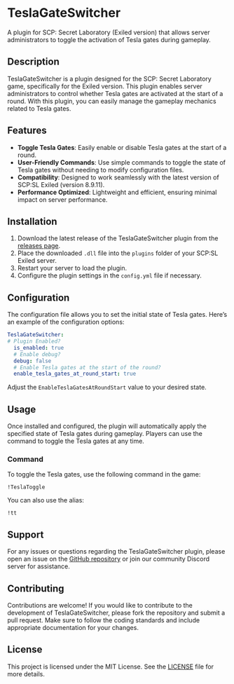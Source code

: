 # TeslaGateSwitcher

A plugin for SCP: Secret Laboratory (Exiled version) that allows server administrators to toggle the activation of Tesla gates during gameplay.

## Description

TeslaGateSwitcher is a plugin designed for the SCP: Secret Laboratory game, specifically for the Exiled version. This plugin enables server administrators to control whether Tesla gates are activated at the start of a round. With this plugin, you can easily manage the gameplay mechanics related to Tesla gates.

## Features

- **Toggle Tesla Gates**: Easily enable or disable Tesla gates at the start of a round.
- **User-Friendly Commands**: Use simple commands to toggle the state of Tesla gates without needing to modify configuration files.
- **Compatibility**: Designed to work seamlessly with the latest version of SCP:SL Exiled (version 8.9.11).
- **Performance Optimized**: Lightweight and efficient, ensuring minimal impact on server performance.

## Installation

1. Download the latest release of the TeslaGateSwitcher plugin from the [releases page](https://github.com/intjiraya/TeslaGateSwitcher/releases).
2. Place the downloaded `.dll` file into the `plugins` folder of your SCP:SL Exiled server.
3. Restart your server to load the plugin.
4. Configure the plugin settings in the `config.yml` file if necessary.

## Configuration

The configuration file allows you to set the initial state of Tesla gates. Here’s an example of the configuration options:

```yaml
TeslaGateSwitcher:
# Plugin Enabled?
  is_enabled: true
  # Enable debug?
  debug: false
  # Enable Tesla gates at the start of the round?
  enable_tesla_gates_at_round_start: true
```

Adjust the `EnableTeslaGatesAtRoundStart` value to your desired state.

## Usage

Once installed and configured, the plugin will automatically apply the specified state of Tesla gates during gameplay. Players can use the command to toggle the Tesla gates at any time.

### Command

To toggle the Tesla gates, use the following command in the game:

```
!TeslaToggle
```

You can also use the alias:

```
!tt
```

## Support

For any issues or questions regarding the TeslaGateSwitcher plugin, please open an issue on the [GitHub repository](https://github.com/intjiraya/TeslaGateSwitcher/issues) or join our community Discord server for assistance.

## Contributing

Contributions are welcome! If you would like to contribute to the development of TeslaGateSwitcher, please fork the repository and submit a pull request. Make sure to follow the coding standards and include appropriate documentation for your changes.

## License

This project is licensed under the MIT License. See the [LICENSE](https://github.com/intjiraya/TeslaGateSwitcher/blob/master/LICENSE) file for more details.
